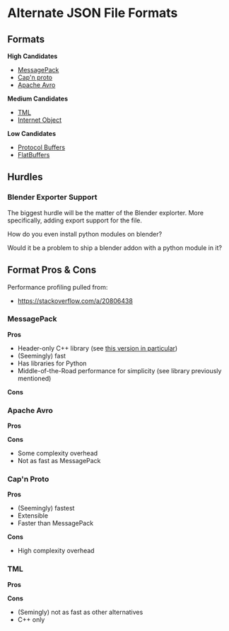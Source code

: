 # Alternate JSON File Formats

## Formats

**High Candidates**
- [MessagePack](https://msgpack.org/index.html)
- [Cap'n proto](https://capnproto.org/)
- [Apache Avro](https://avro.apache.org/)

**Medium Candidates**
- [TML](https://github.com/cppfw/tml)
- [Internet Object](https://docs.internetobject.org/)

**Low Candidates**
- [Protocol Buffers](https://protobuf.dev/)
- [FlatBuffers](https://flatbuffers.dev/)

## Hurdles

### Blender Exporter Support

The biggest hurdle will be the matter of the Blender explorter. More specifically, adding export support for the file.

How do you even install python modules on blender?

Would it be a problem to ship a blender addon with a python module in it?

## Format Pros & Cons

Performance profiling pulled from:
- https://stackoverflow.com/a/20806438

### MessagePack

**Pros**
- Header-only C++ library (see [this version in particular](https://github.com/mikeloomisgg/cppack))
- (Seemingly) fast
- Has libraries for Python
- Middle-of-the-Road performance for simplicity (see library previously mentioned)

**Cons**

### Apache Avro

**Pros**

**Cons**
- Some complexity overhead
- Not as fast as MessagePack

### Cap'n Proto

**Pros**
- (Seemingly) fastest
- Extensible
- Faster than MessagePack

**Cons**
- High complexity overhead

### TML

**Pros**

**Cons**
- (Semingly) not as fast as other alternatives
- C++ only
